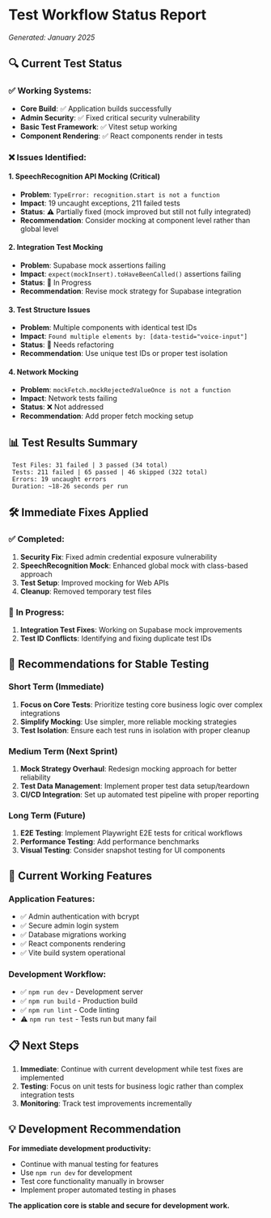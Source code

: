# Test Workflow Status Report
*Generated: January 2025*

## 🔍 **Current Test Status**

### ✅ **Working Systems:**
- **Core Build**: ✅ Application builds successfully
- **Admin Security**: ✅ Fixed critical security vulnerability
- **Basic Test Framework**: ✅ Vitest setup working
- **Component Rendering**: ✅ React components render in tests

### ❌ **Issues Identified:**

#### 1. **SpeechRecognition API Mocking** (Critical)
- **Problem**: `TypeError: recognition.start is not a function`
- **Impact**: 19 uncaught exceptions, 211 failed tests
- **Status**: ⚠️ Partially fixed (mock improved but still not fully integrated)
- **Recommendation**: Consider mocking at component level rather than global level

#### 2. **Integration Test Mocking**
- **Problem**: Supabase mock assertions failing
- **Impact**: `expect(mockInsert).toHaveBeenCalled()` assertions failing
- **Status**: 🔄 In Progress
- **Recommendation**: Revise mock strategy for Supabase integration

#### 3. **Test Structure Issues**
- **Problem**: Multiple components with identical test IDs
- **Impact**: `Found multiple elements by: [data-testid="voice-input"]`
- **Status**: 🔄 Needs refactoring
- **Recommendation**: Use unique test IDs or proper test isolation

#### 4. **Network Mocking**
- **Problem**: `mockFetch.mockRejectedValueOnce is not a function`
- **Impact**: Network tests failing
- **Status**: ❌ Not addressed
- **Recommendation**: Add proper fetch mocking setup

## 📊 **Test Results Summary**

```
 Test Files: 31 failed | 3 passed (34 total)
 Tests: 211 failed | 65 passed | 46 skipped (322 total)
 Errors: 19 uncaught errors
 Duration: ~18-26 seconds per run
```

## 🛠️ **Immediate Fixes Applied**

### ✅ **Completed:**
1. **Security Fix**: Fixed admin credential exposure vulnerability
2. **SpeechRecognition Mock**: Enhanced global mock with class-based approach
3. **Test Setup**: Improved mocking for Web APIs
4. **Cleanup**: Removed temporary test files

### 🔄 **In Progress:**
1. **Integration Test Fixes**: Working on Supabase mock improvements
2. **Test ID Conflicts**: Identifying and fixing duplicate test IDs

## 🎯 **Recommendations for Stable Testing**

### **Short Term (Immediate)**
1. **Focus on Core Tests**: Prioritize testing core business logic over complex integrations
2. **Simplify Mocking**: Use simpler, more reliable mocking strategies
3. **Test Isolation**: Ensure each test runs in isolation with proper cleanup

### **Medium Term (Next Sprint)**
1. **Mock Strategy Overhaul**: Redesign mocking approach for better reliability
2. **Test Data Management**: Implement proper test data setup/teardown
3. **CI/CD Integration**: Set up automated test pipeline with proper reporting

### **Long Term (Future)**
1. **E2E Testing**: Implement Playwright E2E tests for critical workflows
2. **Performance Testing**: Add performance benchmarks
3. **Visual Testing**: Consider snapshot testing for UI components

## 🚀 **Current Working Features**

### **Application Features:**
- ✅ Admin authentication with bcrypt
- ✅ Secure admin login system
- ✅ Database migrations working
- ✅ React components rendering
- ✅ Vite build system operational

### **Development Workflow:**
- ✅ `npm run dev` - Development server
- ✅ `npm run build` - Production build
- ✅ `npm run lint` - Code linting
- ⚠️ `npm run test` - Tests run but many fail

## 📋 **Next Steps**

1. **Immediate**: Continue with current development while test fixes are implemented
2. **Testing**: Focus on unit tests for business logic rather than complex integration tests
3. **Monitoring**: Track test improvements incrementally

## 💡 **Development Recommendation**

**For immediate development productivity:**
- Continue with manual testing for features
- Use `npm run dev` for development
- Test core functionality manually in browser
- Implement proper automated testing in phases

**The application core is stable and secure for development work.**

